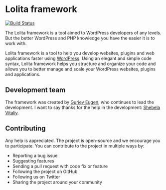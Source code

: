 Lolita framework
==================

[![Build Status](https://travis-ci.org/gcofficial/lolitaframework.svg?branch=master)](https://travis-ci.org/gcofficial/lolitaframework)

The Lolita framework is a tool aimed to WordPress developers of any levels. But the better WordPress and PHP knowledge you have the easier it is to work with.

Lolita framework is a tool to help you develop websites, plugins and web applications faster using [WordPress](https://wordpress.org/). Using an elegant and simple code syntax, Lolita framework helps you structure and organize your code and allows you to better manage and scale your WordPress websites, plugins and applications.

Development team
----------------
The framework was created by [Guriev Eugen](mailto:gurievcreative), who continues to lead the development. I want to say thanks for the help in the development: [Shebela Vitaliy](https://github.com/vitalik1921).

Contributing
------------
Any help is appreciated. The project is open-source and we encourage you to participate. You can contribute to the project in multiple ways by:

- Reporting a bug issue
- Suggesting features
- Sending a pull request with code fix or feature
- Following the project on GitHub
- Following us on Twitter
- Sharing the project around your community